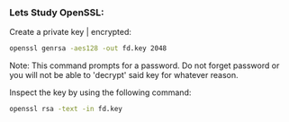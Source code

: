 ### Lets Study OpenSSL:

Create a private key | encrypted:
```bash
openssl genrsa -aes128 -out fd.key 2048
```

Note: This command prompts for a password. Do not forget password or you will not be able to 'decrypt' said key for whatever reason.


Inspect the key by using the following command: 
```bash
openssl rsa -text -in fd.key 
```
